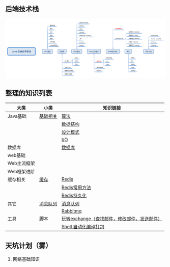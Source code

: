 ## 后端技术栈

![知识路线图](../images/backend/javaweblearning.png)

## 整理的知识列表

大类 | 小类 | 知识链接
---|--- |---
Java基础 | [基础相关](./basic) |[算法](./basic/Algorithm.md)
|||[数据结构](./basic/DataStructure.md)
|||[设计模式](./basic/DesignPattern.md)
|||[I/O](./basic/IO.md)
数据库 | |[数据库](./database/DataBase.md)
web基础 |
Web主流框架 |
Web框架进阶 |
缓存相关 | [缓存](./cache) |[Redis](./cache/Redis.md)
||  |[Redis常用方法](./cache/Redis常用方法.md)
||  |[Redis持久化](./cache/Redis持久化.md)
其它 | [消息队列](./messagequeue) |[消息队列](./messagequeue/message-queue.md)
||  |[Rabbitmq](./messagequeue/rabbitmq.md)
工具|脚本|[玩转exchange（查找邮件，修改邮件，发送邮件）](https://blog.csdn.net/liuyuqin1991/article/details/86583927)|
|||[Shell 自动化编译打包](https://blog.csdn.net/liuyuqin1991/article/details/78855230)



## 天坑计划（雾）
1. 网络基础知识






